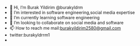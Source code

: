 - 👋 Hi, I’m Burak Yildirim @burakyldrm
- 👀 I’m interested in software engineering,social media expertise
- 🌱 I’m currently learning software engineering
- 💞️ I’m looking to collaborate on social media and software
- 📫 How to reach me mail:burakyildirim2580@gmail.com
- twitter:burakyldrrm1
- 
<!---
burakyldrrm/burakyldrrm is a ✨ special ✨ repository because its `README.md` (this file) appears on your GitHub profile.
You can click the Preview link to take a look at your changes.
--->
